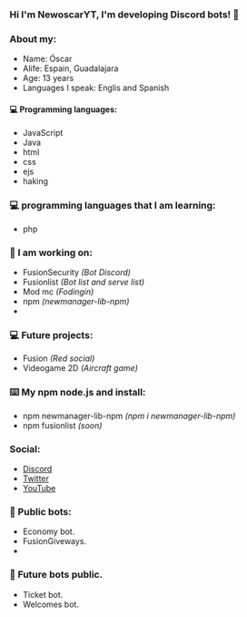 ### Hi I'm NewoscarYT, I'm developing Discord bots! 🎉

### About my:
- Name: Óscar
- Alife: Espain, Guadalajara
- Age: 13 years 
- Languages I speak: Englis and Spanish

#### 💻 Programming languages:
- JavaScript
- Java
- html
- css
- ejs
- haking

### 💻 programming languages that I am learning:
- php

### 🤖 I am working on:
- FusionSecurity *(Bot Discord)*
- Fusionlist *(Bot list and serve list)*
- Mod mc *(Fodingin)*
- npm *(newmanager-lib-npm)*
- 
### 💻 Future projects:
- Fusion *(Red social)*
- Videogame 2D *(Aircraft game)*

### ⌨️ My npm node.js and install:

- npm newmanager-lib-npm *(npm i newmanager-lib-npm)*
- npm fusionlist *(soon)*

### Social: </br>
- [Discord](https://discord.com/users/739421873816993835)<br>
- [Twitter](https://twitter.com/NewoscarY)<br>
- [YouTube](https://www.youtube.com/channel/UCTid5m-A1NMRP1-5olcRSCw)<br>

### 🤖 Public bots:
- Economy bot.
- FusionGiveways.
- 
### 🤖 Future bots public.
- Ticket bot.
- Welcomes bot.


<!---
<br>
<a href="https://github.com/NewoscarYT">
  <img align="center" src="https://github-readme-stats.vercel.app/api/top-langs/?username=Izanesp06&theme=dracula&hide_langs_below=1" />
</a>-->
